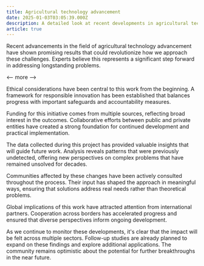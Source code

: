 ```yaml
---
title: Agricultural technology advancement
date: 2025-01-03T03:05:39.000Z
description: A detailed look at recent developments in agricultural technology advancement
article: true
---
```

Recent advancements in the field of agricultural technology advancement have shown promising results that could revolutionize how we approach these challenges. Experts believe this represents a significant step forward in addressing longstanding problems.

<-- more -->

Ethical considerations have been central to this work from the beginning. A framework for responsible innovation has been established that balances progress with important safeguards and accountability measures.

Funding for this initiative comes from multiple sources, reflecting broad interest in the outcomes. Collaborative efforts between public and private entities have created a strong foundation for continued development and practical implementation.

The data collected during this project has provided valuable insights that will guide future work. Analysis reveals patterns that were previously undetected, offering new perspectives on complex problems that have remained unsolved for decades.

Communities affected by these changes have been actively consulted throughout the process. Their input has shaped the approach in meaningful ways, ensuring that solutions address real needs rather than theoretical problems.

Global implications of this work have attracted attention from international partners. Cooperation across borders has accelerated progress and ensured that diverse perspectives inform ongoing development.

As we continue to monitor these developments, it's clear that the impact will be felt across multiple sectors. Follow-up studies are already planned to expand on these findings and explore additional applications. The community remains optimistic about the potential for further breakthroughs in the near future.
